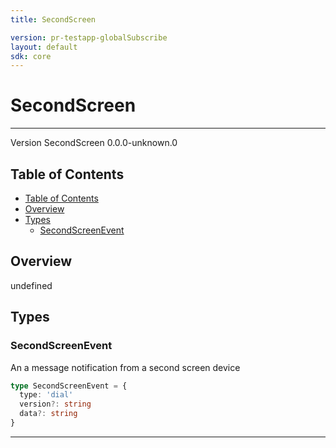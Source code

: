 ```yaml
---
title: SecondScreen

version: pr-testapp-globalSubscribe
layout: default
sdk: core
---
```


# SecondScreen

---

Version SecondScreen 0.0.0-unknown.0

## Table of Contents

- [Table of Contents](#table-of-contents)
- [Overview](#overview)
- [Types](#types)
  - [SecondScreenEvent](#secondscreenevent)

## Overview

undefined

## Types

### SecondScreenEvent

An a message notification from a second screen device

```typescript
type SecondScreenEvent = {
  type: 'dial'
  version?: string
  data?: string
}
```

---
